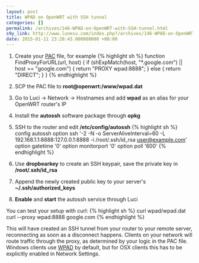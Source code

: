 ```yaml
---
layout: post
title: WPAD on OpenWRT with SSH tunnel
categories: []
permalink: /archives/146-WPAD-on-OpenWRT-with-SSH-tunnel.html
s9y_link: http://www.lunesu.com/index.php?/archives/146-WPAD-on-OpenWRT-with-SSH-tunnel.html
date: 2015-01-11 23:20:43.000000000 +08:00
---
```


1. Create your <a href="http://en.wikipedia.org/wiki/Proxy_auto-config" title="Proxy auto-config">PAC</a> file, for example
{% highlight sh %}
function FindProxyForURL(url, host) {
  if (shExpMatch(host, "*.google.com") || host == "google.com") {
   return "PROXY wpad:8888";
  }
  else {
    return "DIRECT";
  }
}
{% endhighlight %}


1. SCP the PAC file to <strong>root@openwrt:/www/wpad.dat</strong>

1. Go to Luci -> Network -> Hostnames and add <strong>wpad</strong> as an alias for your OpenWRT router's IP

1. Install the <strong>autossh</strong> software package through <strong>opkg</strong>

1. SSH to the router and edit <strong>/etc/config/autossh</strong>
{% highlight sh %}
config autossh
  option ssh	'-2 -N -o ServerAliveInterval=60 -L 192.168.1.1:8888:127.0.0.1:8888 -i /root/.ssh/id_rsa user@example.com'
  option gatetime	'0'
  option monitorport	'0'
  option poll	'600'
{% endhighlight %}


1. Use <strong>dropbearkey</strong> to create an SSH keypair, save the private key in <strong>/root/.ssh/id_rsa</strong>

1. Append the newly created public key to your server's <strong>~/.ssh/authorized_keys</strong>

1. <strong>Enable</strong> and <strong>start</strong> the autossh service through Luci

You can test your setup with curl:
{% highlight sh %}
curl wpad/wpad.dat
curl --proxy wpad:8888 google.com
{% endhighlight %}

This will have created an SSH tunnel from your router to your remote server, reconnecting as soon as a disconnect happens. Clients on your network will route traffic through the proxy, as determined by your logic in the PAC file.
Windows clients use <a href="http://en.wikipedia.org/wiki/Web_Proxy_Autodiscovery_Protocol" title="Web Proxy Autodiscovery Protocol">WPAD</a> by default, but for OSX clients this has to be explicitly enabled in Network Settings.
